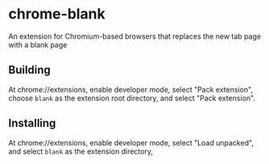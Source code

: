 chrome-blank
============

An extension for Chromium-based browsers that replaces the new tab page with a
blank page

Building
--------

At chrome://extensions, enable developer mode, select "Pack extension", choose
`blank` as the extension root directory, and select "Pack extension".

Installing
----------

At chrome://extensions, enable developer mode, select "Load unpacked", and
select `blank` as the extension directory,
